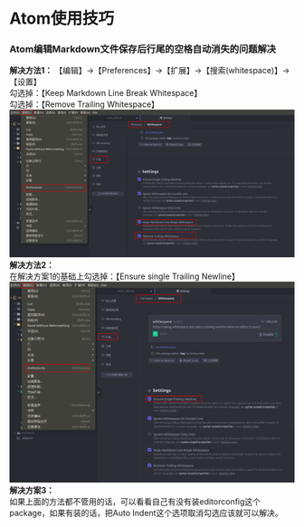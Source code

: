 # Atom使用技巧
### Atom编辑Markdown文件保存后行尾的空格自动消失的问题解决
**解决方法1：**
【编辑】->【Preferences】->【扩展】->【搜索(whitespace)】->【设置】  
勾选掉：【Keep Markdown Line Break Whitespace】  
勾选掉：【Remove Trailing Whitespace】  
![atom_1](../pictures/linux/atom/atom_1.png)  
**解决方法2：**  
在解决方案1的基础上勾选掉：【Ensure single Trailing Newline】  
![atom_2](../pictures/linux/atom/atom_2.png)  
**解决方案3：**  
如果上面的方法都不管用的话，可以看看自己有没有装editorconfig这个package，如果有装的话，把Auto Indent这个选项取消勾选应该就可以解决。
